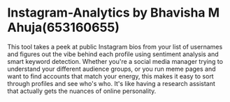 # Instagram-Analytics by Bhavisha M Ahuja(653160655)
This tool takes a peek at public Instagram bios from your list of usernames and figures out the vibe behind each profile using sentiment analysis and smart keyword detection. Whether you're a social media manager trying to understand your different audience groups, or you run meme pages and want to find accounts that match your energy, this makes it easy to sort through profiles and see who's who. It's like having a research assistant that actually gets the nuances of online personality.
